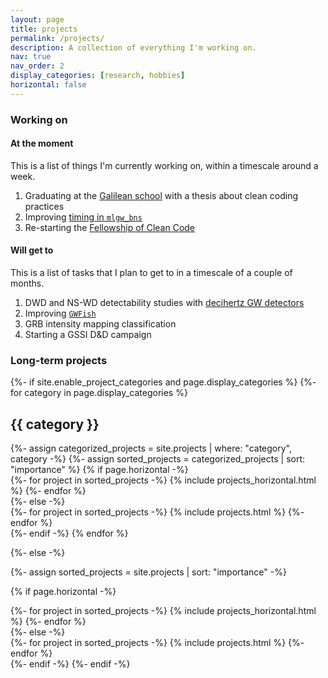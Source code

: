 ```yaml
---
layout: page
title: projects
permalink: /projects/
description: A collection of everything I'm working on.
nav: true
nav_order: 2
display_categories: [research, hobbies]
horizontal: false
---
```


### Working on 

#### At the moment

This is a list of things I'm currently working on, within a timescale around a week.

1. Graduating at the [Galilean school](http://www.unipd-scuolagalileiana.it/) with a thesis about clean coding practices
1. Improving [timing in `mlgw_bns`](https://github.com/jacopok/mlgw_bns/issues/47)
1. Re-starting the [Fellowship of Clean Code](focc)

#### Will get to

This is a list of tasks that I plan to get to in a timescale of a couple of months.

1. DWD and NS-WD detectability studies with [decihertz GW detectors](LGWA)
1. Improving [`GWFish`](https://github.com/janosch314/GWFish)
1. GRB intensity mapping classification
1. Starting a GSSI D&D campaign

### Long-term projects

<!-- pages/projects.md -->
<div class="projects">
{%- if site.enable_project_categories and page.display_categories %}
  <!-- Display categorized projects -->
  {%- for category in page.display_categories %}
  <h2 class="category">{{ category }}</h2>
  {%- assign categorized_projects = site.projects | where: "category", category -%}
  {%- assign sorted_projects = categorized_projects | sort: "importance" %}
  <!-- Generate cards for each project -->
  {% if page.horizontal -%}
  <div class="container">
    <div class="row row-cols-2">
    {%- for project in sorted_projects -%}
      {% include projects_horizontal.html %}
    {%- endfor %}
    </div>
  </div>
  {%- else -%}
  <div class="grid">
    {%- for project in sorted_projects -%}
      {% include projects.html %}
    {%- endfor %}
  </div>
  {%- endif -%}
  {% endfor %}

{%- else -%}
<!-- Display projects without categories -->
  {%- assign sorted_projects = site.projects | sort: "importance" -%}
  <!-- Generate cards for each project -->
  {% if page.horizontal -%}
  <div class="container">
    <div class="row row-cols-2">
    {%- for project in sorted_projects -%}
      {% include projects_horizontal.html %}
    {%- endfor %}
    </div>
  </div>
  {%- else -%}
  <div class="grid">
    {%- for project in sorted_projects -%}
      {% include projects.html %}
    {%- endfor %}
  </div>
  {%- endif -%}
{%- endif -%}
</div>